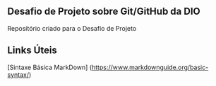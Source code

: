 ## Desafio de Projeto sobre Git/GitHub da DIO
 Repositório criado para o Desafio de Projeto

## Links Úteis
[Sintaxe Básica MarkDown] (https://www.markdownguide.org/basic-syntax/)
